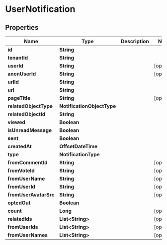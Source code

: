 

# UserNotification


## Properties

| Name | Type | Description | Notes |
|------------ | ------------- | ------------- | -------------|
|**id** | **String** |  |  |
|**tenantId** | **String** |  |  |
|**userId** | **String** |  |  [optional] |
|**anonUserId** | **String** |  |  [optional] |
|**urlId** | **String** |  |  |
|**url** | **String** |  |  |
|**pageTitle** | **String** |  |  [optional] |
|**relatedObjectType** | **NotificationObjectType** |  |  |
|**relatedObjectId** | **String** |  |  |
|**viewed** | **Boolean** |  |  |
|**isUnreadMessage** | **Boolean** |  |  |
|**sent** | **Boolean** |  |  |
|**createdAt** | **OffsetDateTime** |  |  |
|**type** | **NotificationType** |  |  |
|**fromCommentId** | **String** |  |  [optional] |
|**fromVoteId** | **String** |  |  [optional] |
|**fromUserName** | **String** |  |  [optional] |
|**fromUserId** | **String** |  |  [optional] |
|**fromUserAvatarSrc** | **String** |  |  [optional] |
|**optedOut** | **Boolean** |  |  |
|**count** | **Long** |  |  [optional] |
|**relatedIds** | **List&lt;String&gt;** |  |  [optional] |
|**fromUserIds** | **List&lt;String&gt;** |  |  [optional] |
|**fromUserNames** | **List&lt;String&gt;** |  |  [optional] |



